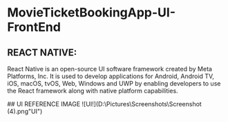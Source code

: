 # MovieTicketBookingApp-UI-FrontEnd

## REACT NATIVE:
<p>React Native is an open-source UI software framework created by Meta Platforms, Inc. It is used to develop applications for Android, Android TV, iOS, macOS, tvOS, Web, Windows and UWP by enabling developers to use the React framework along with native platform capabilities.<p>
## UI REFERENCE IMAGE
![UI!](D:\Pictures\Screenshots\Screenshot (4).png"UI")
